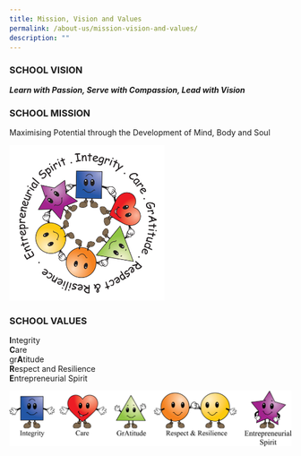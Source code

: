 ```yaml
---
title: Mission, Vision and Values
permalink: /about-us/mission-vision-and-values/
description: ""
---
```

### SCHOOL VISION
***Learn with Passion, Serve with Compassion, Lead with Vision***

### SCHOOL MISSION
Maximising Potential through the Development of Mind, Body and Soul

<img src="/images/ICARE%20Circle%20(transparent).png" 
     style="width:55%">

### SCHOOL VALUES
**I**ntegrity <br>
**C**are <br>
gr**A**titude <br>
**R**espect and Resilience <br>
**E**ntrepreneurial Spirit

![](/images/ICARE%20line-up.png)